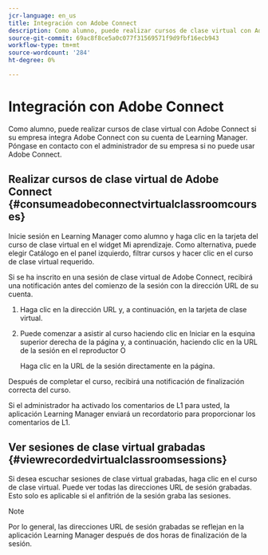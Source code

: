 ```yaml
---
jcr-language: en_us
title: Integración con Adobe Connect
description: Como alumno, puede realizar cursos de clase virtual con Adobe Connect si su empresa integra Adobe Connect con su cuenta de Learning Manager. Póngase en contacto con el administrador de su empresa si no puede usar Adobe Connect.
source-git-commit: 69ac8f8ce5a0c077f31569571f9d9fbf16ecb943
workflow-type: tm+mt
source-wordcount: '284'
ht-degree: 0%

---
```




# Integración con Adobe Connect

Como alumno, puede realizar cursos de clase virtual con Adobe Connect si su empresa integra Adobe Connect con su cuenta de Learning Manager. Póngase en contacto con el administrador de su empresa si no puede usar Adobe Connect.

## Realizar cursos de clase virtual de Adobe Connect {#consumeadobeconnectvirtualclassroomcourses}

Inicie sesión en Learning Manager como alumno y haga clic en la tarjeta del curso de clase virtual en el widget Mi aprendizaje. Como alternativa, puede elegir Catálogo en el panel izquierdo, filtrar cursos y hacer clic en el curso de clase virtual requerido.

Si se ha inscrito en una sesión de clase virtual de Adobe Connect, recibirá una notificación antes del comienzo de la sesión con la dirección URL de su cuenta.

1. Haga clic en la dirección URL y, a continuación, en la tarjeta de clase virtual.
1. Puede comenzar a asistir al curso haciendo clic en Iniciar en la esquina superior derecha de la página y, a continuación, haciendo clic en la URL de la sesión en el reproductor O

   Haga clic en la URL de la sesión directamente en la página.

Después de completar el curso, recibirá una notificación de finalización correcta del curso.

Si el administrador ha activado los comentarios de L1 para usted, la aplicación Learning Manager enviará un recordatorio para proporcionar los comentarios de L1.

## Ver sesiones de clase virtual grabadas {#viewrecordedvirtualclassroomsessions}

Si desea escuchar sesiones de clase virtual grabadas, haga clic en el curso de clase virtual. Puede ver todas las direcciones URL de sesión grabadas. Esto solo es aplicable si el anfitrión de la sesión graba las sesiones.

>[!NOTE]
>
>Por lo general, las direcciones URL de sesión grabadas se reflejan en la aplicación Learning Manager después de dos horas de finalización de la sesión.
